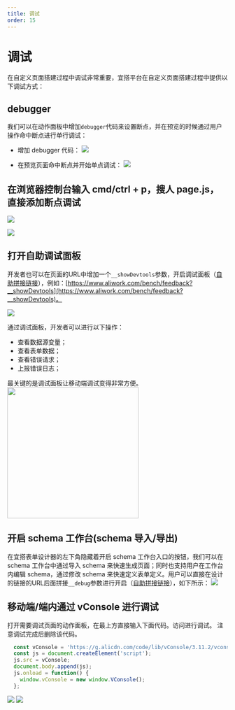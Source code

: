 ```yaml
---
title: 调试
order: 15
---
```

# 调试
在自定义页面搭建过程中调试非常重要，宜搭平台在自定义页面搭建过程中提供以下调试方式：

## debugger
我们可以在动作面板中增加`debugger`代码来设置断点，并在预览的时候通过用户操作命中断点进行单行调试：
* 增加 debugger 代码：
![](https://img.alicdn.com/imgextra/i2/O1CN015yriT81K85XSqkIIv_!!6000000001118-2-tps-3582-2018.png_.webp)

* 在预览页面命中断点并开始单点调试：
![](https://img.alicdn.com/imgextra/i1/O1CN01yyRtgc1FdAKbpk52T_!!6000000000509-2-tps-3582-2012.png_.webp)


## 在浏览器控制台输入 cmd/ctrl + p，搜人 page.js，直接添加断点调试
![](https://img.alicdn.com/imgextra/i3/O1CN01giXDwN1KgRGdcPB53_!!6000000001193-2-tps-5116-1040.png_.webp)

![](https://img.alicdn.com/imgextra/i1/O1CN013Xe57e1YO1yK1ZSzK_!!6000000003048-2-tps-5112-1044.png_.webp)

## 打开自助调试面板
开发者也可以在页面的URL中增加一个```__showDevtools```参数，开启调试面板（[自助拼接链接](https://demo.aliwork.com/o/debug_by_self?__showDevtools=true)），例如：[https://www.aliwork.com/bench/feedback?__showDevtools](https://www.aliwork.com/bench/feedback?__showDevtools)。

![](https://img.alicdn.com/imgextra/i4/O1CN01FeqWe01K3VaGYsziL_!!6000000001108-2-tps-1704-876.png_.webp)

通过调试面板，开发者可以进行以下操作：
* 查看数据源变量；
* 查看表单数据；
* 查看错误请求；
* 上报错误日志；

最关键的是调试面板让移动端调试变得非常方便。
<img src="https://img.alicdn.com/imgextra/i1/O1CN01AbbW3t1CHEWgEdqz1_!!6000000000055-2-tps-296-640.png_.webp" width="300"/>

## 开启 schema 工作台(schema 导入/导出)
在宜搭表单设计器的左下角隐藏着开启 schema 工作台入口的按钮，我们可以在 schema 工作台中通过导入 schema 来快速生成页面；同时也支持用户在工作台内编辑 schema，通过修改 schema 来快速定义表单定义。用户可以直接在设计的链接的URL后面拼接```__debug```参数进行开启（[自助拼接链接](https://demo.aliwork.com/o/debug_by_self?__showDevtools=true)），如下所示：
![](https://img.alicdn.com/imgextra/i2/O1CN01Zo997Z25vM6hrTuvy_!!6000000007588-2-tps-2878-1714.png_.webp)


## 移动端/端内通过 vConsole 进行调试
打开需要调试页面的动作面板，在最上方直接输入下面代码。访问进行调试。
注意调试完成后删除该代码。
```javascript
  const vConsole = 'https://g.alicdn.com/code/lib/vConsole/3.11.2/vconsole.min.js';
  const js = document.createElement('script');
  js.src = vConsole;
  document.body.append(js);
  js.onload = function() {
    window.vConsole = new window.VConsole();
  };
```
![](https://img.alicdn.com/imgextra/i2/O1CN013NSTWL1azFO3tZm8u_!!6000000003400-2-tps-1420-866.png)
![](https://img.alicdn.com/imgextra/i2/O1CN01l807TE1d6h3UsIyRr_!!6000000003687-2-tps-1676-1662.png)
